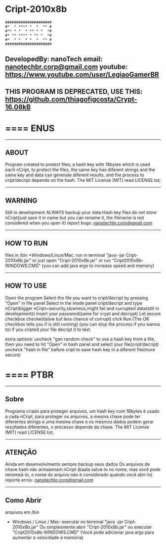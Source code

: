 # Cript-2010x8b
```
#####################
#*  * **** *  *  ** #
#** * *  * ** * *  *#
#* ** **** * ** *  *#
#*  * *  * *  *  ** #
#####################
```
DevelopedBy: nanoTech
email: nanotechbr.corp@gmail.com
youtube: https://www.youtube.com/user/LegiaoGamerBR
-------------------------------------------------------
THIS PROGRAM IS DEPRECATED, USE THIS: https://github.com/thiagofigcosta/Crypt-16.08kB
-------------------------------------------------------


====
ENUS
====
-------------------------------------------------------
ABOUT
-------------------------------------------------------
Program created to protect files, a hash key with 18bytes which is used each nCript, to protect the files, the same key has diferent strings and the same key and data can generate diferent results, and the process to cript/decript depends on the hash.
The MIT License (MIT) read LICENSE.txt;	

-------------------------------------------------------
WARNING
-------------------------------------------------------
Still in development ALWAYS backup your data
Hash key files do not store nCript(just save it in name but you can rename it, the filename is not considered when you open it)
report bugs: nanotechbr.corp@gmail.com

-------------------------------------------------------
HOW TO RUN
-------------------------------------------------------
files in /bin
*Windows/Linux/Mac: run in terminal "java -jar Cript-2010x8b.jar"
or just open "Cript-2010x8b.jar" or run "Cript2010x8b-WINDOWS.CMD"
(you can add java args to increase speed and memory)

-------------------------------------------------------
HOW TO USE
-------------------------------------------------------
Open the program
Select the file you want to cript/decript by pressing "Open" in file panel
Select in the mode panel cript/decript and type nCript(bigger nCript=security,slowness,might fail and currupted data(still in development))
Insert your password(same for crypt and decrypt)
Let secure checkbox checked(slow but less chance of corrupt)
click Run.(The OK checkbox tells you if is still running) (you can stop the process if you wanna to) 
if you cripted your file decript it to test.

extra options:
uncheck "gen random check" to use a hash key from a file, then you need to hit "Open" in hash panel and select your file(cript/decript)
uncheck "hash in file" before cript to save hash key in a diferent file(more secure)


====
PTBR
====
-------------------------------------------------------
Sobre
-------------------------------------------------------
Programa criado para proteger arquivos, um hash key com 18bytes é usado a cada nCript, para proteger os arquivos, a mesma chave pode ter diferentes strings e uma mesma chave e os mesmos dados podem gerar resultados diferentes, o processo depende da chave.
The MIT License (MIT) read LICENSE.txt;	

-------------------------------------------------------
ATENÇÃO
-------------------------------------------------------
Ainda em desenvolvimento sempre backup seus dados
Os arquivos de chave hash não armazenam nCript (basta salvá-lo no nome, mas você pode renomeá-lo, o nome do arquivo não é considerado quando você abri-lo)
reporte erros: nanotechbr.corp@gmail.com

-------------------------------------------------------
Como Abrir
-------------------------------------------------------
arquivos em /bin
* Windows / Linux / Mac: executar no terminal "java -jar Cript-2010x8b.jar"
Ou simplesmente abrir "Cript-2010x8b.jar" ou executar "Cript2010x8b-WINDOWS.CMD"
(Você pode adicionar java args para aumentar a velocidade e memória)
